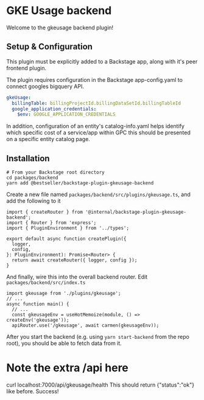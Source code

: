 # GKE Usage backend

Welcome to the gkeusage backend plugin!


## Setup & Configuration
This plugin must be explicitly added to a Backstage app, along with it's peer frontend plugin.

The plugin requires configuration in the Backstage app-config.yaml to connect googles bigquery API.

```yaml
gkeUsage:
  billingTable: billingProjectId.billingDataSetId.billingTableId
  google_application_credentials: 
    $env: GOOGLE_APPLICATION_CREDENTIALS

```

In addition, configuration of an entity's catalog-info.yaml helps identify which specific cost of  a service/app within GPC this should be presented on a specific entity catalog page.


## Installation

```
# From your Backstage root directory
cd packages/backend
yarn add @bestseller/backstage-plugin-gkeusage-backend
```

Create a new file named `packages/backend/src/plugins/gkeusage.ts`, and add the following to it

```
import { createRouter } from '@internal/backstage-plugin-gkeusage-backend';
import { Router } from 'express';
import { PluginEnvironment } from '../types';

export default async function createPlugin({
  logger,
  config,
}: PluginEnvironment): Promise<Router> {
  return await createRouter({ logger, config });
}
```

And finally, wire this into the overall backend router. Edit `packages/backend/src/index.ts`

```
import gkeusage from './plugins/gkeusage';
// ...
async function main() {
  // ...
  const gkeusageEnv = useHotMemoize(module, () => createEnv('gkeusage'));
  apiRouter.use('/gkeusage', await carmen(gkeusageEnv));

```

After you start the backend (e.g. using `yarn start-backend` from the repo root), you should be able to fetch data from it.

# Note the extra /api here
curl localhost:7000/api/gkeusage/health
This should return {"status":"ok"} like before. Success!

